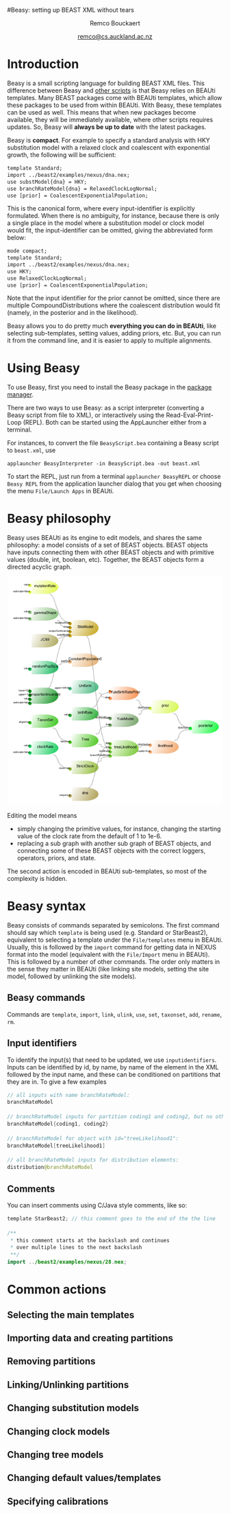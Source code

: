 #Beasy: setting up BEAST XML without tears

<center>
Remco Bouckaert 

[remco@cs.auckland.ac.nz](mailto:remco@cs.auckland.ac.nz)
</center>

# Introduction

Beasy is a small scripting language for building BEAST XML files. This difference between Beasy and [other scripts](http://www.beast2.org/2018/03/09/10-ways-to-generate-beast-xml.html) is that Beasy relies on BEAUti templates. Many BEAST packages come with BEAUti templates, which allow these packages to be used from within BEAUti. With Beasy, these templates can be used as well. This means that when new packages become available, they will be immediately available, where other scripts requires updates. So, Beasy will **always be up to date** with the latest packages.

Beasy is **compact**. For example to specify a standard analysis with HKY substitution model with a relaxed clock and coalescent with exponential growth, the following will be sufficient:

```
template Standard;
import ../beast2/examples/nexus/dna.nex;
use substModel{dna} = HKY;
use branchRateModel{dna} = RelaxedClockLogNormal;
use [prior] = CoalescentExponentialPopulation;
```
This is the canonical form, where every input-identifier is explicitly formulated. When there is no ambiguity, for instance, because there is only a single place in the model where a substitution model or clock model would fit, the input-identifier can be omitted, giving the abbreviated form below:

```
mode compact;
template Standard;
import ../beast2/examples/nexus/dna.nex;
use HKY;
use RelaxedClockLogNormal;
use [prior] = CoalescentExponentialPopulation;

```

Note that the input identifier for the prior cannot be omitted, since there are multiple CompoundDistributions where the coalescent distribution would fit (namely, in the posterior and in the likelihood).
 
Beasy allows you to do pretty much **everything you can do in BEAUti**, like selecting sub-templates, setting values, adding priors, etc. But, you can run it from the command line, and it is easier to apply to multiple alignments.


# Using Beasy

To use Beasy, first you need to install the Beasy package in the [package manager](http://www.beast2.org/managing-packages/). 

There are two ways to use Beasy: as a script interpreter (converting a Beasy script from file to XML), or interactively using the Read-Eval-Print-Loop (REPL). Both can be started  using the AppLauncher either from a terminal.

For instances, to convert the file `BeasyScript.bea` containing a Beasy script to `beast.xml`, use

```
applauncher BeasyInterpreter -in BeasyScript.bea -out beast.xml
```

To start the REPL, just run from a terminal `applauncher BeasyREPL` or choose `Beasy REPL` from the application launcher dialog that you get when choosing the menu `File/Launch Apps` in BEAUti.

# Beasy philosophy

Beasy uses BEAUti as its engine to edit models, and shares the same philosophy: a model consists of a set of BEAST objects. BEAST objects have inputs connecting them with other BEAST objects and with primitive values (double, int, boolean, etc). Together, the BEAST objects form a directed acyclic graph.

![Directed acyclic graph of BEAST objects](dag.png)

Editing the model means

* simply changing the primitive values, for instance, changing the starting value of the clock rate from the default of 1 to 1e-6.
* replacing a sub graph with another sub graph of BEAST objects, and connecting some of these BEAST objects with the correct loggers, operators, priors, and state.

The second action is encoded in BEAUti sub-templates, so most of the complexity is hidden.


# Beasy syntax

Beasy consists of commands separated by semicolons. The first command should say which `template` is being used (e.g. Standard or StarBeast2), equivalent to selecting a template under the `File/templates` menu in BEAUti. Usually, this is followed by the `import` command for getting data in NEXUS format into the model (equivalent with the `File/Import` menu in BEAUti).
This is followed by a number of other commands. The order only matters in the sense they matter in BEAUti (like linking site models, setting the site model, followed by unlinking the site models).

## Beasy commands

Commands are `template`, `import`, `link`, `ulink`, `use`, `set`, `taxonset`, `add`, `rename`, `rm`.


## Input identifiers

To identify the input(s) that need to be updated, we use `inputidentifiers`. Inputs can be identified by id, by name, by name of the element in the XML followed by the input name, and these can be conditioned on partitions that they are in. To give a few examples

```java
// all inputs with name branchRateModel:
branchRateModel 

// branchRateModel inputs for partition coding1 and coding2, but no other partitions:
branchRateModel{coding1, coding2} 

// branchRateModel for object with id="treeLikelihood1":
branchRateModel[treeLikelihood1] 

// all branchRateModel inputs for distribution elements:
distribution@branchRateModel 
```


## Comments

You can insert comments using C/Java style comments, like so:

```java
template StarBeast2; // this comment goes to the end of the the line

/** 
 * this comment starts at the backslash and continues
 * over multiple lines to the next backslash
 **/
import ../beast2/examples/nexus/28.nex;
```

# Common actions

## Selecting the main templates

## Importing data and creating partitions

## Removing partitions

## Linking/Unlinking partitions

## Changing substitution models

## Changing clock models

## Changing tree models

## Changing default values/templates

## Specifying calibrations





